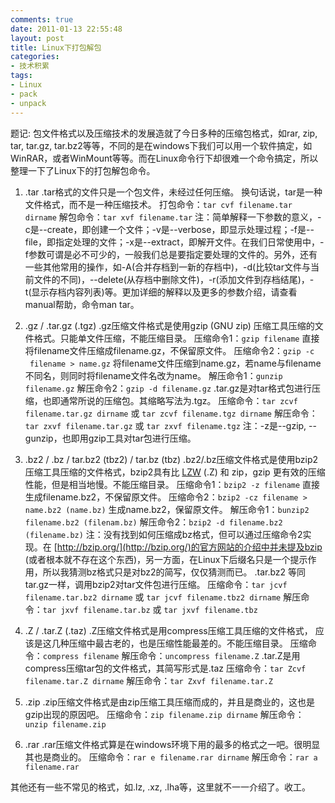 ```yaml
---
comments: true
date: 2011-01-13 22:55:48
layout: post
title: Linux下打包解包
categories:
- 技术积累
tags:
- Linux
- pack
- unpack
---
```


题记: 包文件格式以及压缩技术的发展造就了今日多种的压缩包格式，如rar, zip, tar, tar.gz, tar.bz2等等，不同的是在windows下我们可以用一个软件搞定，如WinRAR，或者WinMount等等。而在Linux命令行下却很难一个命令搞定，所以整理一下了Linux下的打包解包命令。
<!-- more -->
1) .tar
.tar格式的文件只是一个包文件，未经过任何压缩。 换句话说，tar是一种文件格式，而不是一种压缩技术。
打包命令：`tar cvf filename.tar dirname`
解包命令：`tar xvf filename.tar`
注：简单解释一下参数的意义，-c是--create，即创建一个文件；-v是--verbose，即显示处理过程；-f是--file，即指定处理的文件；-x是--extract，即解开文件。在我们日常使用中，-f参数可谓是必不可少的，一般我们总是要指定要处理的文件的。另外，还有一些其他常用的操作，如-A(合并存档到一新的存档中)，-d(比较tar文件与当前文件的不同)，--delete(从存档中删除文件)，-r(添加文件到存档结尾)，-t(显示存档内容列表)等。更加详细的解释以及更多的参数介绍，请查看manual帮助，命令man tar。

2) .gz / .tar.gz (.tgz)
.gz压缩文件格式是使用gzip (GNU zip) 压缩工具压缩的文件格式。只能单文件压缩，不能压缩目录。
压缩命令1：`gzip filename` 直接将filename文件压缩成filename.gz，不保留原文件。
压缩命令2：`gzip -c  filename > name.gz` 将filename文件压缩到name.gz，若name与filename不同名，则同时将filename文件名改为name。
解压命令1：`gunzip filename.gz`
解压命令2：`gzip -d filename.gz`
.tar.gz是对tar格式包进行压缩，也即通常所说的压缩包。其缩略写法为.tgz。
压缩命令：`tar zcvf filename.tar.gz dirname` 或 `tar zcvf filename.tgz dirname`
解压命令：`tar zxvf filename.tar.gz` 或 `tar zxvf filename.tgz`
注：-z是--gzip, --gunzip，也即用gzip工具对tar包进行压缩。

3) .bz2 / .bz / tar.bz2 (tbz2) / tar.bz (tbz)
.bz2/.bz压缩文件格式是使用bzip2压缩工具压缩的文件格式，bzip2具有比 [LZW](http://en.wikipedia.org/wiki/LZW) (.Z) 和 zip，gzip 更有效的压缩性能，但是相当地慢。不能压缩目录。
压缩命令1：`bzip2 -z filename` 直接生成filename.bz2，不保留原文件。
压缩命令2：`bzip2 -cz filename > name.bz2 (name.bz)` 生成name.bz2，保留原文件。
解压命令1：`bunzip2 filename.bz2 (filenam.bz)`
解压命令2：`bzip2 -d filename.bz2 (filename.bz)`
注：没有找到如何压缩成bz格式，但可以通过压缩命令2实现。在 [http://bzip.org/](http://bzip.org/)的官方网站的介绍中并未提及bzip (或者根本就不存在这个东西)，另一方面，在Linux下后缀名只是一个提示作用，所以我猜测bz格式只是对bz2的简写，仅仅猜测而已。
.tar.bz2 等同tar.gz一样，调用bzip2对tar文件包进行压缩。
压缩命令：`tar jcvf filename.tar.bz2 dirname` 或 `tar jcvf filename.tbz2 dirname`
解压命令：`tar jxvf filename.tar.bz` 或 `tar jxvf filename.tbz`

4) .Z / .tar.Z (.taz)
.Z压缩文件格式是用compress压缩工具压缩的文件格式， 应该是这几种压缩中最古老的，也是压缩性能最差的。不能压缩目录。
压缩命令：`compress filename`
解压命令：`uncompress filename.Z`
.tar.Z是用compress压缩tar包的文件格式，其简写形式是.taz
压缩命令：`tar Zcvf filename.tar.Z dirname`
解压命令：`tar Zxvf filename.tar.Z`

5) .zip
.zip压缩文件格式是由zip压缩工具压缩而成的，并且是商业的，这也是gzip出现的原因吧。
压缩命令：`zip filename.zip dirname`
解压命令：`unzip filename.zip`

6) .rar
.rar压缩文件格式算是在windows环境下用的最多的格式之一吧。很明显其也是商业的。
压缩命令：`rar e filename.rar dirname`
解压命令：`rar a filename.rar`

其他还有一些不常见的格式，如.lz, .xz, .lha等，这里就不一一介绍了。收工。
